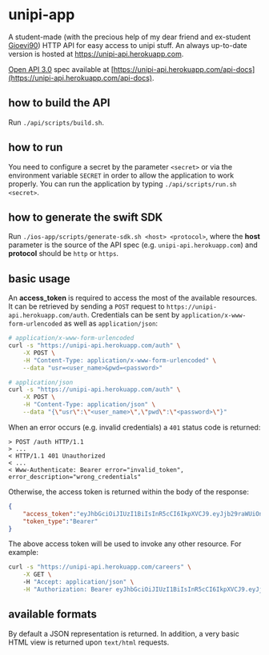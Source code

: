 # unipi-app

A student-made (with the precious help of my dear friend and ex-student [Gioevi90](https://github.com/Gioevi90)) HTTP API for easy access to unipi stuff.
An always up-to-date version is hosted at https://unipi-api.herokuapp.com.

[Open API 3.0](https://spec.openapis.org/oas/v3.0.0) spec available at [https://unipi-api.herokuapp.com/api-docs](https://unipi-api.herokuapp.com/api-docs).

## how to build the API

Run `./api/scripts/build.sh`.

## how to run

You need to configure a secret by the parameter `<secret>` or via the environment variable `SECRET` in order to allow the application to work properly.
You can run the application by typing `./api/scripts/run.sh <secret>`.

## how to generate the swift SDK

Run `./ios-app/scripts/generate-sdk.sh <host> <protocol>`, where the **host** parameter is the source of the API spec (e.g. `unipi-api.herokuapp.com`) and **protocol** should be `http` or `https`.

## basic usage

An **access_token** is required to access the most of the available resources.
It can be retrieved by sending a `POST` request to `https://unipi-api.herokuapp.com/auth`.
Credentials can be sent by `application/x-www-form-urlencoded` as well as `application/json`:

```sh
# application/x-www-form-urlencoded
curl -s "https://unipi-api.herokuapp.com/auth" \
    -X POST \
    -H "Content-Type: application/x-www-form-urlencoded" \
    --data "usr=<user_name>&pwd=<password>"

# application/json
curl -s "https://unipi-api.herokuapp.com/auth" \
    -X POST \
    -H "Content-Type: application/json" \
    --data "{\"usr\":\"<user_name>\",\"pwd\":\"<password>\"}"
```

When an error occurs (e.g. invalid credentials) a `401` status code is returned:

```
> POST /auth HTTP/1.1
> ...
< HTTP/1.1 401 Unauthorized
< ...
< Www-Authenticate: Bearer error="invalid_token", error_description="wrong_credentials"
```

Otherwise, the access token is returned within the body of the response:

```json
{
    "access_token":"eyJhbGciOiJIUzI1BiIsInR5cCI6IkpXVCJ9.eyJjb29raWUiOnsiSlNFU1NJT05JRCI6IkE0RTAxMTY5RjIxMzg1NDBDNTRBNDhCMjlGMEVBMkQ2Iiwic2hpYl9pZHBfc2Vzc2lvbiI6ImU1Y2VmFRElYmU2M2JiZDczZThjMGY4ZDYxYzZiYTEwMGQ3NGRlMjU2MGY1NzliYWZkOGRiZmRjYjZmZDZmMGMiLCJfc2hpYnNlc3Npb25fNjU3MzczNjUzMzVmNzU2ZTY5NzA2OTY4NzQ3NDcwNzMzYTJmMmY3Nzc3NzcyZTczNzQ3NTY0NjU2ZTc0NjkyZTc1NmU2OTcwNjkyZTY5NzQyZjczNjg2OTYyNjI2ZjZjNjU3NDY4IjoiX2QwN2ZlZDYzM2UzMTMzYzU3ZDVkMTIyY2QyYmVlOWNkIn0sImlhdCI6MTYzNDU2OTI0NX0.oAmk5gmfzADUBSddu7c_tc7z3zuTy5Pu_19wqwWiTDI",
    "token_type":"Bearer"
}
```

The above access token will be used to invoke any other resource. For example:

```sh
curl -s "https://unipi-api.herokuapp.com/careers" \
    -X GET \ 
    -H "Accept: application/json" \
    -H "Authorization: Bearer eyJhbGciOiJIUzI1BiIsInR5cCI6IkpXVCJ9.eyJjb29raWUiOnsiSlNFU1NJT05JRCI6IkE0RTAxMTY5RjIxMzg1NDBDNTRBNDhCMjlGMEVBMkQ2Iiwic2hpYl9pZHBfc2Vzc2lvbiI6ImU1Y2VmFRElYmU2M2JiZDczZThjMGY4ZDYxYzZiYTEwMGQ3NGRlMjU2MGY1NzliYWZkOGRiZmRjYjZmZDZmMGMiLCJfc2hpYnNlc3Npb25fNjU3MzczNjUzMzVmNzU2ZTY5NzA2OTY4NzQ3NDcwNzMzYTJmMmY3Nzc3NzcyZTczNzQ3NTY0NjU2ZTc0NjkyZTc1NmU2OTcwNjkyZTY5NzQyZjczNjg2OTYyNjI2ZjZjNjU3NDY4IjoiX2QwN2ZlZDYzM2UzMTMzYzU3ZDVkMTIyY2QyYmVlOWNkIn0sImlhdCI6MTYzNDU2OTI0NX0.oAmk5gmfzADUBSddu7c_tc7z3zuTy5Pu_19wqwWiTDI"
```

## available formats

By default a JSON representation is returned.
In addition, a very basic HTML view is returned upon `text/html` requests.
